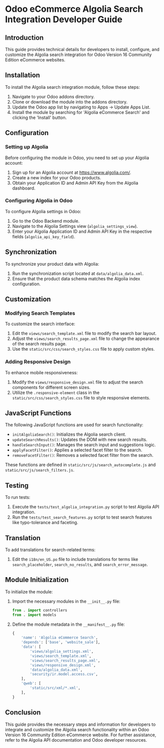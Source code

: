# Odoo eCommerce Algolia Search Integration Developer Guide

## Introduction

This guide provides technical details for developers to install, configure, and customize the Algolia search integration for Odoo Version 16 Community Edition eCommerce websites.

## Installation

To install the Algolia search integration module, follow these steps:

1. Navigate to your Odoo addons directory.
2. Clone or download the module into the addons directory.
3. Update the Odoo app list by navigating to Apps -> Update Apps List.
4. Install the module by searching for 'Algolia eCommerce Search' and clicking the 'Install' button.

## Configuration

### Setting up Algolia

Before configuring the module in Odoo, you need to set up your Algolia account:

1. Sign up for an Algolia account at https://www.algolia.com/.
2. Create a new index for your Odoo products.
3. Obtain your Application ID and Admin API Key from the Algolia dashboard.

### Configuring Algolia in Odoo

To configure Algolia settings in Odoo:

1. Go to the Odoo Backend module.
2. Navigate to the Algolia Settings view (`algolia_settings_view`).
3. Enter your Algolia Application ID and Admin API Key in the respective fields (`algolia_api_key_field`).

## Synchronization

To synchronize your product data with Algolia:

1. Run the synchronization script located at `data/algolia_data.xml`.
2. Ensure that the product data schema matches the Algolia index configuration.

## Customization

### Modifying Search Templates

To customize the search interface:

1. Edit the `views/search_template.xml` file to modify the search bar layout.
2. Adjust the `views/search_results_page.xml` file to change the appearance of the search results page.
3. Use the `static/src/css/search_styles.css` file to apply custom styles.

### Adding Responsive Design

To enhance mobile responsiveness:

1. Modify the `views/responsive_design.xml` file to adjust the search components for different screen sizes.
2. Utilize the `.responsive-element` class in the `static/src/css/search_styles.css` file to style responsive elements.

## JavaScript Functions

The following JavaScript functions are used for search functionality:

- `initAlgoliaSearch()`: Initializes the Algolia search client.
- `updateSearchResults()`: Updates the DOM with new search results.
- `handleSearchInput()`: Manages the search input and suggestions logic.
- `applyFacetFilter()`: Applies a selected facet filter to the search.
- `removeFacetFilter()`: Removes a selected facet filter from the search.

These functions are defined in `static/src/js/search_autocomplete.js` and `static/src/js/search_filters.js`.

## Testing

To run tests:

1. Execute the `tests/test_algolia_integration.py` script to test Algolia API integration.
2. Run the `tests/test_search_features.py` script to test search features like typo-tolerance and faceting.

## Translation

To add translations for search-related terms:

1. Edit the `i18n/en_US.po` file to include translations for terms like `search_placeholder`, `search_no_results`, and `search_error_message`.

## Module Initialization

To initialize the module:

1. Import the necessary modules in the `__init__.py` file:
   ```python
   from . import controllers
   from . import models
   ```
2. Define the module metadata in the `__manifest__.py` file:
   ```python
   {
       'name': 'Algolia eCommerce Search',
       'depends': ['base', 'website_sale'],
       'data': [
           'views/algolia_settings.xml',
           'views/search_template.xml',
           'views/search_results_page.xml',
           'views/responsive_design.xml',
           'data/algolia_data.xml',
           'security/ir.model.access.csv',
       ],
       'qweb': [
           'static/src/xml/*.xml',
       ],
   }
   ```

## Conclusion

This guide provides the necessary steps and information for developers to integrate and customize the Algolia search functionality within an Odoo Version 16 Community Edition eCommerce website. For further assistance, refer to the Algolia API documentation and Odoo developer resources.